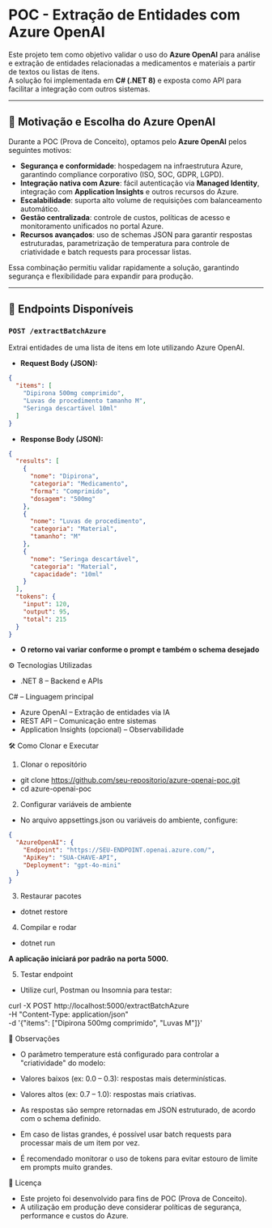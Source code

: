 # POC - Extração de Entidades com Azure OpenAI

Este projeto tem como objetivo validar o uso do **Azure OpenAI** para análise e extração de entidades relacionadas a medicamentos e materiais a partir de textos ou listas de itens.  
A solução foi implementada em **C# (.NET 8)** e exposta como API para facilitar a integração com outros sistemas.

---

## 📌 Motivação e Escolha do Azure OpenAI

Durante a POC (Prova de Conceito), optamos pelo **Azure OpenAI** pelos seguintes motivos:

- **Segurança e conformidade**: hospedagem na infraestrutura Azure, garantindo compliance corporativo (ISO, SOC, GDPR, LGPD).  
- **Integração nativa com Azure**: fácil autenticação via **Managed Identity**, integração com **Application Insights** e outros recursos do Azure.  
- **Escalabilidade**: suporta alto volume de requisições com balanceamento automático.  
- **Gestão centralizada**: controle de custos, políticas de acesso e monitoramento unificados no portal Azure.  
- **Recursos avançados**: uso de schemas JSON para garantir respostas estruturadas, parametrização de temperatura para controle de criatividade e batch requests para processar listas.  

Essa combinação permitiu validar rapidamente a solução, garantindo segurança e flexibilidade para expandir para produção.

---

## 🚀 Endpoints Disponíveis

### `POST /extractBatchAzure`
Extrai entidades de uma lista de itens em lote utilizando Azure OpenAI.  

- **Request Body (JSON):**
```json
{
  "items": [
    "Dipirona 500mg comprimido",
    "Luvas de procedimento tamanho M",
    "Seringa descartável 10ml"
  ]
}
```

- **Response Body (JSON):**
```json
{
  "results": [
    {
      "nome": "Dipirona",
      "categoria": "Medicamento",
      "forma": "Comprimido",
      "dosagem": "500mg"
    },
    {
      "nome": "Luvas de procedimento",
      "categoria": "Material",
      "tamanho": "M"
    },
    {
      "nome": "Seringa descartável",
      "categoria": "Material",
      "capacidade": "10ml"
    }
  ],
  "tokens": {
    "input": 120,
    "output": 95,
    "total": 215
  }
}
```

- **O retorno vai variar conforme o prompt e também o schema desejado**

⚙️ Tecnologias Utilizadas
- .NET 8 – Backend e APIs

C# – Linguagem principal
- Azure OpenAI – Extração de entidades via IA
- REST API – Comunicação entre sistemas
- Application Insights (opcional) – Observabilidade

🛠️ Como Clonar e Executar
1. Clonar o repositório

- git clone https://github.com/seu-repositorio/azure-openai-poc.git
- cd azure-openai-poc

2. Configurar variáveis de ambiente
- No arquivo appsettings.json ou variáveis do ambiente, configure:

```json
{
  "AzureOpenAI": {
    "Endpoint": "https://SEU-ENDPOINT.openai.azure.com/",
    "ApiKey": "SUA-CHAVE-API",
    "Deployment": "gpt-4o-mini"
  }
}
```

3. Restaurar pacotes
- dotnet restore

4. Compilar e rodar
- dotnet run

**A aplicação iniciará por padrão na porta 5000.**

5. Testar endpoint
- Utilize curl, Postman ou Insomnia para testar:

curl -X POST http://localhost:5000/extractBatchAzure \
  -H "Content-Type: application/json" \
  -d '{"items": ["Dipirona 500mg comprimido", "Luvas M"]}'

📌 Observações
- O parâmetro temperature está configurado para controlar a "criatividade" do modelo:

- Valores baixos (ex: 0.0 – 0.3): respostas mais determinísticas.

- Valores altos (ex: 0.7 – 1.0): respostas mais criativas.

- As respostas são sempre retornadas em JSON estruturado, de acordo com o schema definido.

- Em caso de listas grandes, é possível usar batch requests para processar mais de um item por vez.

- É recomendado monitorar o uso de tokens para evitar estouro de limite em prompts muito grandes.

📜 Licença
- Este projeto foi desenvolvido para fins de POC (Prova de Conceito).
- A utilização em produção deve considerar políticas de segurança, performance e custos do Azure.